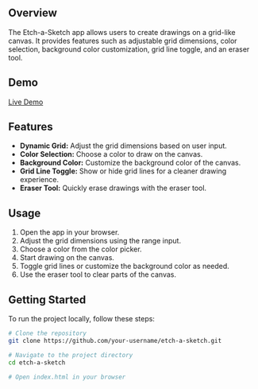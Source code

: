 ## Overview

The Etch-a-Sketch app allows users to create drawings on a grid-like canvas. It provides features such as adjustable grid dimensions, color selection, background color customization, grid line toggle, and an eraser tool.

## Demo

[Live Demo](https://nehalali110.github.io/Etch-a-Sketch/)

## Features

- **Dynamic Grid:** Adjust the grid dimensions based on user input.
- **Color Selection:** Choose a color to draw on the canvas.
- **Background Color:** Customize the background color of the canvas.
- **Grid Line Toggle:** Show or hide grid lines for a cleaner drawing experience.
- **Eraser Tool:** Quickly erase drawings with the eraser tool.

## Usage

1. Open the app in your browser.
2. Adjust the grid dimensions using the range input.
3. Choose a color from the color picker.
4. Start drawing on the canvas.
5. Toggle grid lines or customize the background color as needed.
6. Use the eraser tool to clear parts of the canvas.

## Getting Started

To run the project locally, follow these steps:

```bash
# Clone the repository
git clone https://github.com/your-username/etch-a-sketch.git

# Navigate to the project directory
cd etch-a-sketch

# Open index.html in your browser
